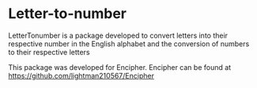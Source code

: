 # Letter-to-number

LetterTonumber is a package developed to convert letters into their respective number in the English alphabet and the conversion of numbers to their respective letters

This package was developed for Encipher. Encipher can be found at https://github.com/lightman210567/Encipher
